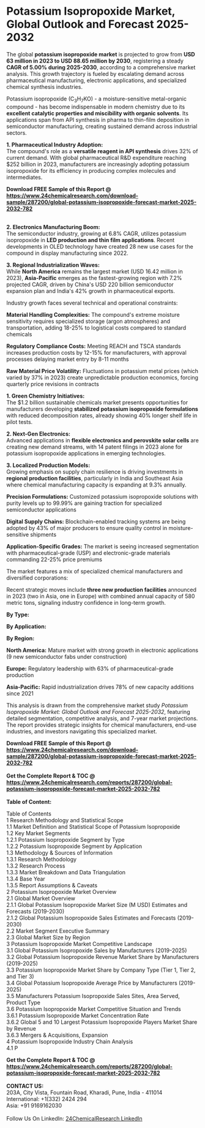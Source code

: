 <h1>Potassium Isopropoxide Market, Global Outlook and Forecast 2025-2032</h1><p>The global <strong>potassium isopropoxide market</strong> is projected to grow from <strong>USD 63 million in 2023 to USD 88.65 million by 2030</strong>, registering a steady <strong>CAGR of 5.00% during 2025-2030</strong>, according to a comprehensive market analysis. This growth trajectory is fueled by escalating demand across pharmaceutical manufacturing, electronic applications, and specialized chemical synthesis industries.</p><p>Potassium isopropoxide (C<sub>3</sub>H<sub>7</sub>KO) - a moisture-sensitive metal-organic compound - has become indispensable in modern chemistry due to its <strong>excellent catalytic properties and miscibility with organic solvents</strong>. Its applications span from API synthesis in pharma to thin-film deposition in semiconductor manufacturing, creating sustained demand across industrial sectors.</p><p><strong>1. Pharmaceutical Industry Adoption:</strong><br>
The compound's role as a <strong>versatile reagent in API synthesis</strong> drives 32% of current demand. With global pharmaceutical R&amp;D expenditure reaching $252 billion in 2023, manufacturers are increasingly adopting potassium isopropoxide for its efficiency in producing complex molecules and intermediates.</p><div><b>Download FREE Sample of this Report @ 
            <a href="https://www.24chemicalresearch.com/download-sample/287200/global-potassium-isopropoxide-forecast-market-2025-2032-782">
            https://www.24chemicalresearch.com/download-sample/287200/global-potassium-isopropoxide-forecast-market-2025-2032-782</a></b></div><br><p><strong>2. Electronics Manufacturing Boom:</strong><br>
The semiconductor industry, growing at 6.8% CAGR, utilizes potassium isopropoxide in <strong>LED production and thin film applications</strong>. Recent developments in OLED technology have created 28 new use cases for the compound in display manufacturing since 2022.</p><p><strong>3. Regional Industrialization Waves:</strong><br>
While <strong>North America</strong> remains the largest market (USD 16.42 million in 2023), <strong>Asia-Pacific</strong> emerges as the fastest-growing region with 7.2% projected CAGR, driven by China's USD 220 billion semiconductor expansion plan and India's 42% growth in pharmaceutical exports.</p><p>Industry growth faces several technical and operational constraints:</p><p><strong>Material Handling Complexities:</strong> The compound's extreme moisture sensitivity requires specialized storage (argon atmospheres) and transportation, adding 18-25% to logistical costs compared to standard chemicals</p><p><strong>Regulatory Compliance Costs:</strong> Meeting REACH and TSCA standards increases production costs by 12-15% for manufacturers, with approval processes delaying market entry by 8-11 months</p><p><strong>Raw Material Price Volatility:</strong> Fluctuations in potassium metal prices (which varied by 37% in 2023) create unpredictable production economics, forcing quarterly price revisions in contracts</p><p><strong>1. Green Chemistry Initiatives:</strong><br>
The $1.2 billion sustainable chemicals market presents opportunities for manufacturers developing <strong>stabilized potassium isopropoxide formulations</strong> with reduced decomposition rates, already showing 40% longer shelf life in pilot tests.</p><p><strong>2. Next-Gen Electronics:</strong><br>
Advanced applications in <strong>flexible electronics and perovskite solar cells</strong> are creating new demand streams, with 14 patent filings in 2023 alone for potassium isopropoxide applications in emerging technologies.</p><p><strong>3. Localized Production Models:</strong><br>
Growing emphasis on supply chain resilience is driving investments in <strong>regional production facilities</strong>, particularly in India and Southeast Asia where chemical manufacturing capacity is expanding at 9.3% annually.</p><p><strong>Precision Formulations:</strong> Customized potassium isopropoxide solutions with purity levels up to 99.99% are gaining traction for specialized semiconductor applications</p><p><strong>Digital Supply Chains:</strong> Blockchain-enabled tracking systems are being adopted by 43% of major producers to ensure quality control in moisture-sensitive shipments</p><p><strong>Application-Specific Grades:</strong> The market is seeing increased segmentation with pharmaceutical-grade (USP) and electronic-grade materials commanding 22-25% price premiums</p><p>The market features a mix of specialized chemical manufacturers and diversified corporations:</p><p>Recent strategic moves include <strong>three new production facilities</strong> announced in 2023 (two in Asia, one in Europe) with combined annual capacity of 580 metric tons, signaling industry confidence in long-term growth.</p><p><strong>By Type:</strong></p><p><strong>By Application:</strong></p><p><strong>By Region:</strong></p><p><strong>North America:</strong> Mature market with strong growth in electronic applications (9 new semiconductor fabs under construction)</p><p><strong>Europe:</strong> Regulatory leadership with 63% of pharmaceutical-grade production</p><p><strong>Asia-Pacific:</strong> Rapid industrialization drives 78% of new capacity additions since 2021</p><p>This analysis is drawn from the comprehensive market study <em>Potassium Isopropoxide Market: Global Outlook and Forecast 2025-2032</em>, featuring detailed segmentation, competitive analysis, and 7-year market projections. The report provides strategic insights for chemical manufacturers, end-use industries, and investors navigating this specialized market.</p><div><b>Download FREE Sample of this Report @ 
            <a href="https://www.24chemicalresearch.com/download-sample/287200/global-potassium-isopropoxide-forecast-market-2025-2032-782">
            https://www.24chemicalresearch.com/download-sample/287200/global-potassium-isopropoxide-forecast-market-2025-2032-782</a></b></div><br><div><b>Get the Complete Report & TOC @ 
            <a href="https://www.24chemicalresearch.com/reports/287200/global-potassium-isopropoxide-forecast-market-2025-2032-782">
            https://www.24chemicalresearch.com/reports/287200/global-potassium-isopropoxide-forecast-market-2025-2032-782</a></b></div><br>
            <b>Table of Content:</b><p>Table of Contents<br />
1 Research Methodology and Statistical Scope<br />
1.1 Market Definition and Statistical Scope of Potassium Isopropoxide<br />
1.2 Key Market Segments<br />
1.2.1 Potassium Isopropoxide Segment by Type<br />
1.2.2 Potassium Isopropoxide Segment by Application<br />
1.3 Methodology & Sources of Information<br />
1.3.1 Research Methodology<br />
1.3.2 Research Process<br />
1.3.3 Market Breakdown and Data Triangulation<br />
1.3.4 Base Year<br />
1.3.5 Report Assumptions & Caveats<br />
2 Potassium Isopropoxide Market Overview<br />
2.1 Global Market Overview<br />
2.1.1 Global Potassium Isopropoxide Market Size (M USD) Estimates and Forecasts (2019-2030)<br />
2.1.2 Global Potassium Isopropoxide Sales Estimates and Forecasts (2019-2030)<br />
2.2 Market Segment Executive Summary<br />
2.3 Global Market Size by Region<br />
3 Potassium Isopropoxide Market Competitive Landscape<br />
3.1 Global Potassium Isopropoxide Sales by Manufacturers (2019-2025)<br />
3.2 Global Potassium Isopropoxide Revenue Market Share by Manufacturers (2019-2025)<br />
3.3 Potassium Isopropoxide Market Share by Company Type (Tier 1, Tier 2, and Tier 3)<br />
3.4 Global Potassium Isopropoxide Average Price by Manufacturers (2019-2025)<br />
3.5 Manufacturers Potassium Isopropoxide Sales Sites, Area Served, Product Type<br />
3.6 Potassium Isopropoxide Market Competitive Situation and Trends<br />
3.6.1 Potassium Isopropoxide Market Concentration Rate<br />
3.6.2 Global 5 and 10 Largest Potassium Isopropoxide Players Market Share by Revenue<br />
3.6.3 Mergers & Acquisitions, Expansion<br />
4 Potassium Isopropoxide Industry Chain Analysis<br />
4.1 P</p><div><b>Get the Complete Report & TOC @ 
            <a href="https://www.24chemicalresearch.com/reports/287200/global-potassium-isopropoxide-forecast-market-2025-2032-782">
            https://www.24chemicalresearch.com/reports/287200/global-potassium-isopropoxide-forecast-market-2025-2032-782</a></b></div><br><b>CONTACT US:</b><br>
            203A, City Vista, Fountain Road, Kharadi, Pune, India - 411014<br>
            International: +1(332) 2424 294<br>
            Asia: +91 9169162030 <br><br>
            Follow Us On LinkedIn: <a href="https://www.linkedin.com/company/24chemicalresearch/">24ChemicalResearch LinkedIn</a>